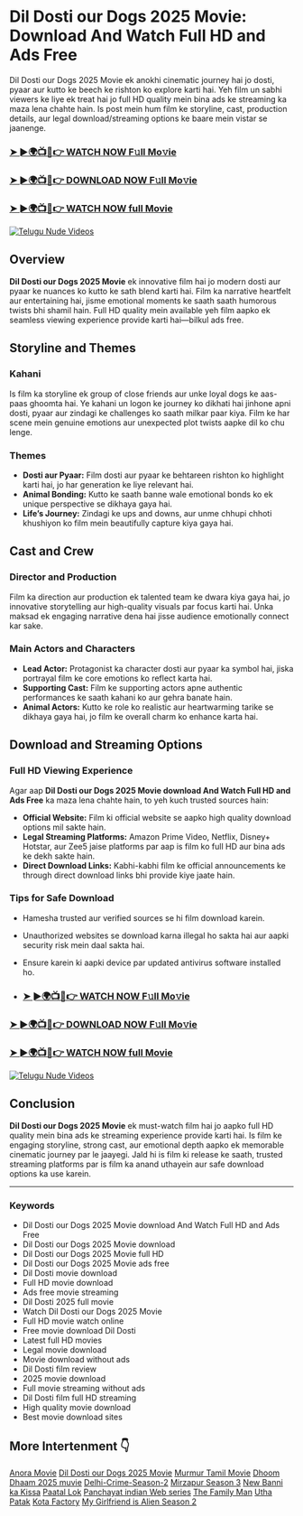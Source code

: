 # Dil Dosti our Dogs 2025 Movie: Download And Watch Full HD and Ads Free

Dil Dosti our Dogs 2025 Movie ek anokhi cinematic journey hai jo dosti, pyaar aur kutto ke beech ke rishton ko explore karti hai. Yeh film un sabhi viewers ke liye ek treat hai jo full HD quality mein bina ads ke streaming ka maza lena chahte hain. Is post mein hum film ke storyline, cast, production details, aur legal download/streaming options ke baare mein vistar se jaanenge.

<h3><a href="https://jioupload.com/E9Qz9A2WzOL2">➤ ►🌍📺📱👉 WATCH NOW F𝚞ll Mo𝚟ie</a></h3>
 
 <h3><a href="https://jioupload.com/E9Qz9A2WzOL2">➤ ►🌍📺📱👉 DOWNLOAD NOW F𝚞ll Mo𝚟ie</a></h3>
 
 <h3><a href="https://jioupload.com/E9Qz9A2WzOL2">➤ ►🌍📺📱👉 WATCH NOW full Movie</a></h3>
 
[![Telugu Nude Videos](https://i.imgur.com/dJHk4Zq.gif)](https://jioupload.com/E9Qz9A2WzOL2)

## Overview

**Dil Dosti our Dogs 2025 Movie** ek innovative film hai jo modern dosti aur pyaar ke nuances ko kutto ke sath blend karti hai. Film ka narrative heartfelt aur entertaining hai, jisme emotional moments ke saath saath humorous twists bhi shamil hain. Full HD quality mein available yeh film aapko ek seamless viewing experience provide karti hai—bilkul ads free.

## Storyline and Themes

### Kahani

Is film ka storyline ek group of close friends aur unke loyal dogs ke aas-paas ghoomta hai. Ye kahani un logon ke journey ko dikhati hai jinhone apni dosti, pyaar aur zindagi ke challenges ko saath milkar paar kiya. Film ke har scene mein genuine emotions aur unexpected plot twists aapke dil ko chu lenge.

### Themes

- **Dosti aur Pyaar:** Film dosti aur pyaar ke behtareen rishton ko highlight karti hai, jo har generation ke liye relevant hai.
- **Animal Bonding:** Kutto ke saath banne wale emotional bonds ko ek unique perspective se dikhaya gaya hai.
- **Life’s Journey:** Zindagi ke ups and downs, aur unme chhupi chhoti khushiyon ko film mein beautifully capture kiya gaya hai.

## Cast and Crew

### Director and Production

Film ka direction aur production ek talented team ke dwara kiya gaya hai, jo innovative storytelling aur high-quality visuals par focus karti hai. Unka maksad ek engaging narrative dena hai jisse audience emotionally connect kar sake.

### Main Actors and Characters

- **Lead Actor:** Protagonist ka character dosti aur pyaar ka symbol hai, jiska portrayal film ke core emotions ko reflect karta hai.
- **Supporting Cast:** Film ke supporting actors apne authentic performances ke saath kahani ko aur gehra banate hain.
- **Animal Actors:** Kutto ke role ko realistic aur heartwarming tarike se dikhaya gaya hai, jo film ke overall charm ko enhance karta hai.

## Download and Streaming Options

### Full HD Viewing Experience

Agar aap **Dil Dosti our Dogs 2025 Movie download And Watch Full HD and Ads Free** ka maza lena chahte hain, to yeh kuch trusted sources hain:
- **Official Website:** Film ki official website se aapko high quality download options mil sakte hain.
- **Legal Streaming Platforms:** Amazon Prime Video, Netflix, Disney+ Hotstar, aur Zee5 jaise platforms par aap is film ko full HD aur bina ads ke dekh sakte hain.
- **Direct Download Links:** Kabhi-kabhi film ke official announcements ke through direct download links bhi provide kiye jaate hain.

### Tips for Safe Download

- Hamesha trusted aur verified sources se hi film download karein.
- Unauthorized websites se download karna illegal ho sakta hai aur aapki security risk mein daal sakta hai.
- Ensure karein ki aapki device par updated antivirus software installed ho.

- <h3><a href="https://jioupload.com/E9Qz9A2WzOL2">➤ ►🌍📺📱👉 WATCH NOW F𝚞ll Mo𝚟ie</a></h3>
 
 <h3><a href="https://jioupload.com/E9Qz9A2WzOL2">➤ ►🌍📺📱👉 DOWNLOAD NOW F𝚞ll Mo𝚟ie</a></h3>
 
 <h3><a href="https://jioupload.com/E9Qz9A2WzOL2">➤ ►🌍📺📱👉 WATCH NOW full Movie</a></h3>
 
[![Telugu Nude Videos](https://i.imgur.com/dJHk4Zq.gif)](https://jioupload.com/E9Qz9A2WzOL2)

## Conclusion

**Dil Dosti our Dogs 2025 Movie** ek must-watch film hai jo aapko full HD quality mein bina ads ke streaming experience provide karti hai. Is film ke engaging storyline, strong cast, aur emotional depth aapko ek memorable cinematic journey par le jaayegi. Jald hi is film ki release ke saath, trusted streaming platforms par is film ka anand uthayein aur safe download options ka use karein.

---

### Keywords
- Dil Dosti our Dogs 2025 Movie download And Watch Full HD and Ads Free
- Dil Dosti our Dogs 2025 Movie download
- Dil Dosti our Dogs 2025 Movie full HD
- Dil Dosti our Dogs 2025 Movie ads free
- Dil Dosti movie download
- Full HD movie download
- Ads free movie streaming
- Dil Dosti 2025 full movie
- Watch Dil Dosti our Dogs 2025 Movie
- Full HD movie watch online
- Free movie download Dil Dosti
- Latest full HD movies
- Legal movie download
- Movie download without ads
- Dil Dosti film review
- 2025 movie download
- Full movie streaming without ads
- Dil Dosti film full HD streaming
- High quality movie download
- Best movie download sites

## More Intertenment 👇

[Anora Movie](https://github.com/Indian-web-series/.github/blob/main/profile/Anora-movie-download-and-Watch-in-hindi-tamil-full-HD.md)
[Dil Dosti our Dogs 2025 Movie](https://github.com/Indian-web-series/.github/blob/main/profile/Dil-Dosti-our-Dogs-2025-Movie-download-And-Watch-Full-HD.md)
[Murmur Tamil Movie](https://github.com/Indian-web-series/.github/blob/main/profile/Murmur-Tamil-Movie-Download-And-Watch-Full-HD.md)
[Dhoom Dhaam 2025 muvie](https://github.com/Indian-web-series/.github/blob/main/profile/New-Dhoom%20Dhaam-2025-Movie-Download-and-Watch-Hindi-Tamil-Telugu.md)
[Delhi-Crime-Season-2](https://github.com/new-Indian-web-series/.github/blob/main/profile/Delhi-Crime-Season-2-Download-and-watch-full-HD-indian-web-series.md)
[Mirzapur Season 3](https://github.com/new-Indian-web-series/.github/blob/main/profile/Mirzapur-season-3-Full-HD-ads-free-Watch-Download.md)
[New Banni ka Kissa](https://github.com/new-Indian-web-series/.github/blob/main/profile/New-Banni-ka-Kissa-hot-Web-Series-Full-HD-Watch-Download.md)
[Paatal Lok](https://github.com/new-Indian-web-series/.github/blob/main/profile/Paatal-Lok-Full-HD-ads-free-Watch-Download.md)
[Panchayat indian Web series](https://github.com/new-Indian-web-series/.github/blob/main/profile/Panchayat-Full-HD-Nonstop-ads-free-Watch-Download.md)
[The Family Man](https://github.com/new-Indian-web-series/.github/blob/main/profile/The-Family-Man-season-2-Full-HD-Watch-Download.md)
[Utha Patak](https://github.com/new-Indian-web-series/.github/blob/main/profile/Utha-Patak-Full-HD-ads-free-Watch-Download.md)
[Kota Factory](https://github.com/new-Indian-web-series/.github/blob/main/profile/kota-factory-season-3-Full-HD-ads-free-Watch-Download.md)
[My Girlfriend is Alien Season 2](https://github.com/new-Indian-web-series/.github/blob/main/profile/my-girlfriend-is-alien-season-2-in-hindi-episode-1.md)
